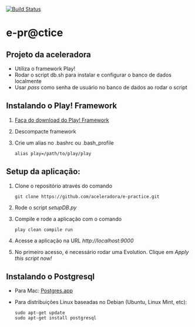 [![Build Status](https://snap-ci.com/aceleradora/e-practice/branch/master/build_image)](https://snap-ci.com/aceleradora/e-practice/branch/master)

# e-pr@ctice

## Projeto da aceleradora

* Utiliza o framework Play!
* Rodar o script db.sh para instalar e configurar o banco de dados localmente
* Usar _pass_ como senha de usuário no banco de dados ao rodar o script

## Instalando o Play! Framework
1. [Faça do download do Play! Framework](http://downloads.typesafe.com/play/2.2.3/play-2.2.3.zip)
2. Descompacte framework
3. Crie um alias no .bashrc ou .bash_profile

    ```
    alias play=/path/to/play/play
    ```
    
## Setup da aplicação:

1. Clone o repositório através do comando

    ```
    git clone https://github.com/aceleradora/e-practice.git
    ```
    
2. Rode o script _setupDB.py_
3. Compile e rode a aplicação com o comando

    ```
    play clean compile run
    ```

4. Acesse a aplicação na URL _http://localhost:9000_
5. No primeiro acesso, é necessário rodar uma Evolution. Clique em _Apply this script now!_

## Instalando o Postgresql
* Para Mac: [Postgres.app](http://postgresapp.com/)
* Para distribuições Linux baseadas no Debian (Ubuntu, Linux Mint, etc):

    ```
    sudo apt-get update
    sudo apt-get install postgresql
    ```
